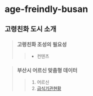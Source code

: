 # age-freindly-busan
## 고령친화 도시 소개

> ### 고령친화 조성의 필요성
>> - 컨텐츠

> ### 부산시 어르신 맞춤형 데이터
>> 1. 어르신
>> 2. [급식기관현황](https://data.busan.go.kr/dataSet/detail.nm?contentId=10&publicdatapk=3075873)
